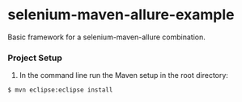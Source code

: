# selenium-maven-allure-example
Basic framework for a selenium-maven-allure combination.


### Project Setup

1. In the command line run the Maven setup in the root directory:
```
$ mvn eclipse:eclipse install
```
